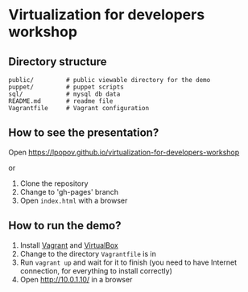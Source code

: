 # Virtualization for developers workshop

## Directory structure

```
public/         # public viewable directory for the demo
puppet/         # puppet scripts
sql/            # mysql db data
README.md       # readme file
Vagrantfile     # Vagrant configuration
```

## How to see the presentation?

Open <a href='https://lpopov.github.io/virtualization-for-developers-workshop' target='_blank'>https://lpopov.github.io/virtualization-for-developers-workshop</a>

or

1. Clone the repository
2. Change to 'gh-pages' branch
3. Open `index.html` with a browser

## How to run the demo?

1. Install <a href='http://www.vagrantup.com/' target='_blank'>Vagrant</a> and <a href='https://www.virtualbox.org/' target='_blank'>VirtualBox</a>
2. Change to the directory `Vagrantfile` is in
3. Run `vagrant up` and wait for it to finish (you need to have Internet connection, for everything to install correctly)
4. Open <a href='http://10.0.1.10/' target='_blank'>http://10.0.1.10/</a> in a browser
